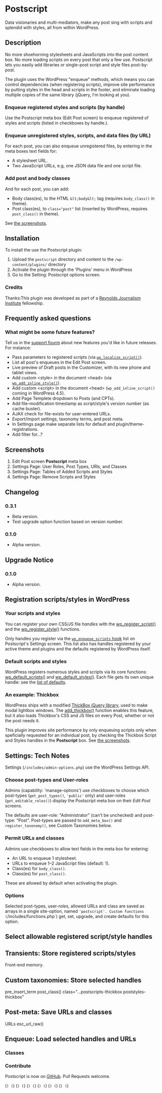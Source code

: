 # Postscript

Data visionaries and multi-mediators, make any post sing with scripts and splendid with styles, all from within WordPress.

## Description

No more shoehorning stylesheets and JavaScripts into the post content box. No more loading scripts on every post that only a few  use. Postscript lets you easily add libraries or single-post script and style files post-by-post.

The plugin uses the WordPress "enqueue" methods, which means you can control dependencies (when registering scripts), improve site performance by putting styles in the head and scripts in the footer, and eliminate loading multiple copies of the same library (jQuery, I'm looking at you).

### Enqueue registered styles and scripts (by handle)

Use the Postscript meta box (Edit Post screen) to enqueue registered of styles and scripts (listed in checkboxes by handle.).

### Enqueue unregistered styles, scripts, and data files (by URL)

For each post, you can also enqueue unregistered files, by entering in the meta boxes text fields for:
* A stylesheet URL.
* Two JavaScript URLs, e.g, one JSON data file and one script file.

### Add post and body classes

And for each post, you can add:
* Body class(es), to the HTML `&lt;body&lt;` tag (requires `body_class()` in theme).
* Post class(es), to `class="post"` list (inserted by WordPress, requires `post_class()` in theme).

See [the screenshots](https://wordpress.org/plugins/postscript/screenshots/).

## Installation

To install the use the Postscript plugin:

1. Upload the `postscript` directory and content to the `/wp-content/plugins/` directory
2. Activate the plugin through the 'Plugins' menu in WordPress
3. Go to the Setting: Postscript options screen.

### Credits

Thanks:This plugin was developed as part of a [Reynolds Journalism Institute](https://www.rjionline.org) fellowship.

## Frequently asked questions

### What might be some future features?

Tell us in the [support fourm](https://wordpress.org/support/plugin/postscript) about new features you'd like in future releases. For instance:

* Pass parameters to registered scripts (via [`wp_localize_script()`](https://developer.wordpress.org/reference/functions/wp_localize_script/)).
* List all post's enqueues in the Edit Post screen.
* Live preview of Draft posts in the Customizer, with its new phone and tablet views.
* Add custom &lt;style&gt; in the document &lt;head&gt; (via [`wp_add_inline_style()`](https://developer.wordpress.org/reference/functions/wp_add_inline_style/)).
* Add custom &lt;script&gt; in the document &lt;head&gt; (`wp_add_inline_script()` coming in WordPress 4.5).
* Add Page Templete dropdown to Posts (and CPTs).
* Add file-modification timestamp as script/style's version number (as cache buster).
* AJAX check for file-exists for user-entered URLs.
* Export/import settings, taxonomy terms, and post meta.
* In Settings page make separate lists for default and plugin/theme-registrations.
* Add filter for...?

## Screenshots

1. Edit Post screen **Postscript** meta box
2. Settings Page: User Roles, Post Types, URls, and Classes
3. Settings Page: Tables of Added Scripts and Styles
4. Settings Page: Remove Scripts and Styles

## Changelog

### 0.3.1
* Beta version.
* Test upgrade option function based on version number.

### 0.1.0
* Alpha version.

## Upgrade Notice

### 0.1.0
* Alpha version.

## Registration scripts/styles in WordPress

### Your scripts and styles
You can register your own CSS/JS file *handles* with the [wp_register_script()](https://developer.wordpress.org/reference/functions/wp_register_script/) and the [wp_register_style()](https://developer.wordpress.org/reference/functions/wp_register_style/) functions.

Only handles you register via the [`wp_enqueue_scripts` hook](https://developer.wordpress.org/reference/hooks/wp_enqueue_scripts/) list on Postscript's Settings screen. This list also has handles registered by your active theme and plugins and the defaults registered by WordPress itself.

### Default scripts and styles
WordPress registers numerous styles and scripts via its core functions: [wp_default_scripts()](https://developer.wordpress.org/reference/functions/wp_default_scripts/) and [wp_default_styles()](https://developer.wordpress.org/reference/functions/wp_default_styles/). Each file gets its own unique handle: see the [list of defaults](https://developer.wordpress.org/reference/functions/wp_enqueue_script/#defaults).

### An example: Thickbox
WordPress ships with a modified [ThickBox jQuery library](https://codex.wordpress.org/Javascript_Reference/ThickBox), used to make modal lightbox windows. The [add_thickbox()](https://developer.wordpress.org/reference/functions/add_thickbox/) function enables this feature, but it also loads Thickbox's CSS and JS files on every Post, whether or not the post needs it.

This plugin improves site performance by only enqueuing scripts only when speficially requested for an individual post, by checking the Thickbox Script and Styles handles in the **Postscript** box. See [the screenshots](https://wordpress.org/plugins/postscript/screenshots/).

## Settings: Tech Notes

Settings (`/includes/admin-options.php`) use the WordPress Settings API.

### Choose post-types and User-roles
Admins (capability: 'manage-options') use checkboxes to choose which post-types (`get_post_types()`, `'public'` only) and user-roles (`get_editable_roles()`) display the Postscript meta box on their *Edit Post* screens.

The defaults are user-role: "Administrator" (can't be unchecked) and post-type: "Post". Post-types are passed to `add_meta_box()` and `register_taxonomy()`, see Custom Taxonomies below.

### Permit URLs and classes
Admins use checkboxes to allow text fields in the meta box for entering:
* An URL to enqueue 1 stylesheet.
* URLs to enqueue 1–2 JavaScript files (default: 1).
* Class(es) for `body_class()`.
* Class(es) for `post_class()`.

These are allowed by default when activating the plugin.

### Options
Selected post-types, user-roles, allowed URLs and class are saved as arrays in a single site-option, named `'postscript'. Custom functions (`/includes/functions.php`) get, set, upgrade, and create defaults for this option.

## Select allowable registered script/style handles


## Transients: Store registered scripts/styles

Front-end memory.

## Custom taxonomies: Store selected handles
pre_insert_term
post_class() class="...postscripts-thickbox poststyles-thickbox"


## Post-meta: Save URLs and classes
URLs esc_url_raw()


## Enqueue: Load selected handles and URLs


### Classes

### Contribute
Postscript is now on [GitHub](https://github.com/hearvox/postscript). Pull Requests welcome.

(``)
(``)
(``)
(``)
(``)
(``)
(``)
(``)
(``)
(``)
(``)
(``)

